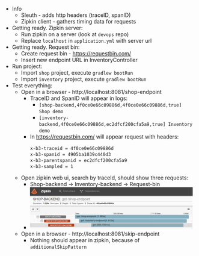 * Info
    * Sleuth - adds http headers (traceID, spanID)
    * Zipkin client - gathers timing data for requests
* Getting ready. Zipkin server:
    * Run zipkin on a server (look at `devops` repo)
    * Replace `localhost` in `application.yml` with server url
* Getting ready. Request bin:
    * Create request bin - https://requestbin.com/
    * Insert new endpoint URL in InventoryController
* Run project:
    * Import `shop` project, execute `gradlew bootRun`
    * Import `inventory` project, execute `gradlew bootRun`
* Test everything:
    * Open in a browser - http://localhost:8081/shop-endpoint
        * TraceID and SpanID will appear in logs: 
            * `[shop-backend,4f0ce0e66c09886d,4f0ce0e66c09886d,true] Shop demo`
            * `[inventory-backend,4f0ce0e66c09886d,ec2dfcf200cfa5a9,true] Inventory demo`
        * In https://requestbin.com/ will appear request with headers:
            ```
            x-b3-traceid = 4f0ce0e66c09886d
            x-b3-spanid = 4905ba1039c440d3
            x-b3-parentspanid = ec2dfcf200cfa5a9
            x-b3-sampled = 1
            ```
    * Open zipkin web ui, search by traceId, should show three requests:
        * Shop-backend -> Inventory-backend -> Request-bin
        * ![](zipkin-web-ui.png)
    * Open in a browser - http://localhost:8081/skip-endpoint
        * Nothing should appear in zipkin, because of `additionalSkipPattern`
